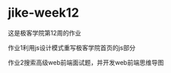 # jike-week12
<p>这是极客学院第12周的作业</p>
<p>作业1利用js设计模式重写极客学院首页的js部分</p>
<p>作业2搜索高级web前端面试题，并开发web前端思维导图</p>
